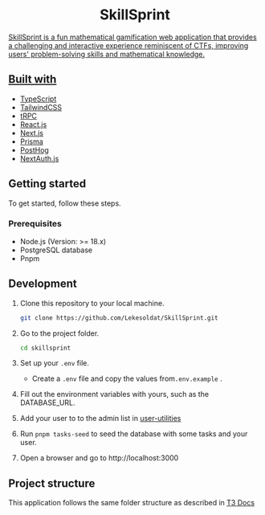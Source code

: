 <h1 align="center">
   SkillSprint
</h1>

<p align="center">
   <a href="https://github.com/Lekesoldat/skillsprint/blob/main/LICENSE" alt="LICENSE">
</p>
   
SkillSprint is a fun mathematical gamification web application that provides a challenging and interactive experience reminiscent of CTFs, improving users' problem-solving skills and mathematical knowledge.
  
## Built with
- [TypeScript](https://www.typescriptlang.org/)
- [TailwindCSS](https://tailwindcss.com/)
- [tRPC](https://trpc.io/)
- [React.js](https://react.dev/)
- [Next.js](https://nextjs.org/)
- [Prisma](https://www.prisma.io/)
- [PostHog](https://posthog.com/)
- [NextAuth.js](https://next-auth.js.org/)

## Getting started

To get started, follow these steps.

### Prerequisites

- Node.js (Version: >= 18.x)
- PostgreSQL database
- Pnpm

## Development

1. Clone this repository to your local machine.

   ```sh
   git clone https://github.com/Lekesoldat/SkillSprint.git
   ```

2. Go to the project folder.

   ```sh
   cd skillsprint
   ```

3. Set up your `.env` file.

   - Create a `.env` file and copy the values from`.env.example` .

4. Fill out the environment variables with yours, such as the DATABASE_URL.

5. Add your user to to the admin list in [user-utilities](https://github.com/Lekesoldat/skillsprint/blob/03bcdc3a7be94a163c63c1657f1a134099c72ffb/src/utils/seeds/utils/user-utilities.ts#L18)

6. Run `pnpm tasks-seed` to seed the database with some tasks and your user.

7. Open a browser and go to http://localhost:3000

## Project structure

This application follows the same folder structure as described in [T3 Docs](https://create.t3.gg/en/folder-structure)
